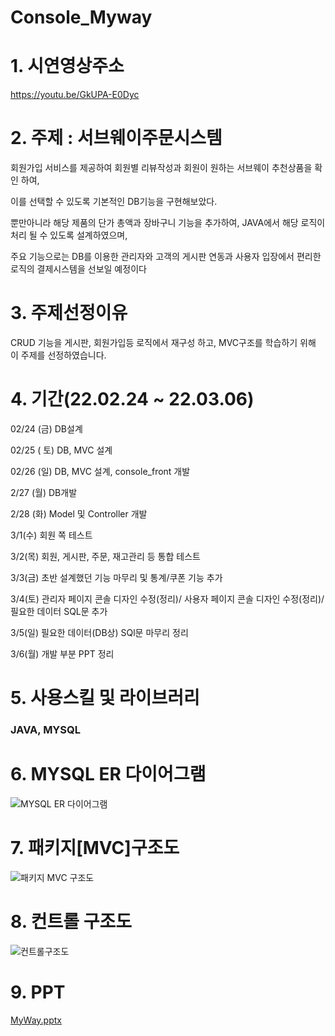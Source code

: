 # Console_Myway

# 1. 시연영상주소
https://youtu.be/GkUPA-E0Dyc

# 2. 주제 : 서브웨이주문시스템

회원가입 서비스를 제공하여 회원별 리뷰작성과 회원이 원하는 서브웨이 추천상품을 확인 하여,

이를 선택할 수 있도록 기본적인 DB기능을 구현해보았다.

뿐만아니라 해당 제품의 단가 총액과 장바구니 기능을 추가하여, JAVA에서 해당 로직이 처리 될 수 있도록 설계하였으며, 

주요 기능으로는 DB를 이용한 관리자와 고객의 게시판 연동과 사용자 입장에서 편리한 로직의 결제시스템을 선보일 예정이다


# 3. 주제선정이유
CRUD 기능을 게시판, 회원가입등 로직에서 재구성 하고, MVC구조를 학습하기 위해 이 주제를 선정하였습니다.



# 4. 기간(22.02.24 ~ 22.03.06)

02/24 (금)
DB설계

02/25 ( 토)
DB, MVC 설계

02/26 (일)
DB, MVC 설계, console_front 개발

2/27 (월) 
DB개발

2/28 (화)
Model 및 Controller 개발

3/1(수)
회원 쪽 테스트

3/2(목)
회원, 게시판, 주문, 재고관리 등 통합 테스트 

3/3(금)
초반 설계했던 기능 마무리 및 통계/쿠폰 기능 추가 

3/4(토)
관리자 페이지 콘솔 디자인 수정(정리)/ 사용자 페이지 콘솔 디자인 수정(정리)/ 필요한 데이터 SQL문 추가 

3/5(일)
필요한 데이터(DB상) SQl문 마무리 정리

3/6(월)
개발 부분 PPT 정리


# 5. 사용스킬 및 라이브러리
### JAVA, MYSQL

# 6. MYSQL ER 다이어그램
![MYSQL ER 다이어그램](https://user-images.githubusercontent.com/121651511/221502785-1da69d39-f5b9-49b5-a3f2-8bc5da73e8bd.jpg)

# 7. 패키지[MVC]구조도
![패키지 MVC 구조도](https://user-images.githubusercontent.com/121651511/221502744-7945e9a5-985d-4557-aabd-f5ada6195dcc.png)

# 8. 컨트롤 구조도
![컨트롤구조도](https://user-images.githubusercontent.com/121651511/221502650-c32a14f4-0c4a-4da4-b8c8-2b1890723c7c.png)

# 9. PPT
[MyWay.pptx](https://github.com/Ga0Kwon/Console_Myway/files/11355762/MyWay.pptx)


